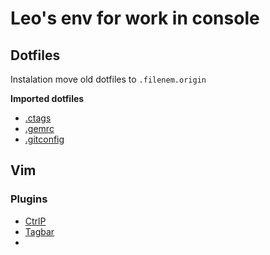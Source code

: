 # Leo's env for work in console

## Dotfiles

Instalation move old dotfiles to `.filenem.origin`

**Imported dotfiles**

* [.ctags](./home/.ctags)
* [.gemrc](./home/.gemrc)
* [.gitconfig](./home/.gitconfig)

## Vim

### Plugins

* [CtrlP](fixme)
* [Tagbar](fixme)
* 
